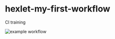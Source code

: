 # hexlet-my-first-workflow
CI training

![example workflow](https://github.com/logos722/hexlet-my-first-workflow/actions/workflows/github-hello-world-demo.yml/badge.svg)